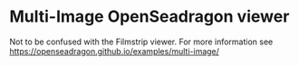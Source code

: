 # Multi-Image OpenSeadragon viewer
Not to be confused with the Filmstrip viewer. For more information see https://openseadragon.github.io/examples/multi-image/
